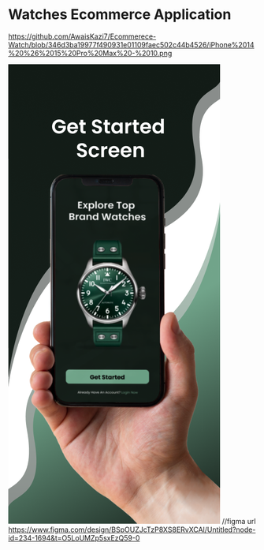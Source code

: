 # Watches Ecommerce Application 

https://github.com/AwaisKazi7/Ecommerece-Watch/blob/346d3ba19977f490931e01109faec502c44b4526/iPhone%2014%20%26%2015%20Pro%20Max%20-%2010.png

![image alt](https://github.com/AwaisKazi7/Ecommerece-Watch/blob/346d3ba19977f490931e01109faec502c44b4526/iPhone%2014%20%26%2015%20Pro%20Max%20-%2010.png)
//figma url 
https://www.figma.com/design/BSpOUZJcTzP8XS8ERvXCAl/Untitled?node-id=234-1694&t=O5LoUMZp5sxEzQ59-0

